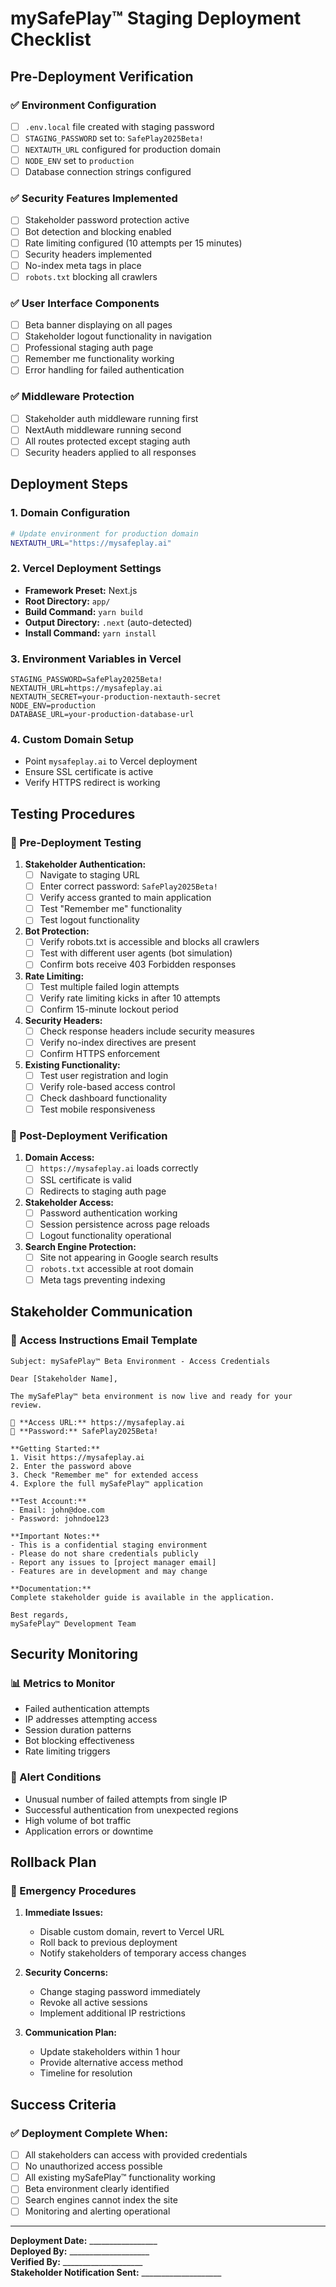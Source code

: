 
# mySafePlay™ Staging Deployment Checklist

## Pre-Deployment Verification

### ✅ Environment Configuration
- [ ] `.env.local` file created with staging password
- [ ] `STAGING_PASSWORD` set to: `SafePlay2025Beta!`
- [ ] `NEXTAUTH_URL` configured for production domain
- [ ] `NODE_ENV` set to `production`
- [ ] Database connection strings configured

### ✅ Security Features Implemented
- [ ] Stakeholder password protection active
- [ ] Bot detection and blocking enabled
- [ ] Rate limiting configured (10 attempts per 15 minutes)
- [ ] Security headers implemented
- [ ] No-index meta tags in place
- [ ] `robots.txt` blocking all crawlers

### ✅ User Interface Components
- [ ] Beta banner displaying on all pages
- [ ] Stakeholder logout functionality in navigation
- [ ] Professional staging auth page
- [ ] Remember me functionality working
- [ ] Error handling for failed authentication

### ✅ Middleware Protection
- [ ] Stakeholder auth middleware running first
- [ ] NextAuth middleware running second
- [ ] All routes protected except staging auth
- [ ] Security headers applied to all responses

## Deployment Steps

### 1. Domain Configuration
```bash
# Update environment for production domain
NEXTAUTH_URL="https://mysafeplay.ai"
```

### 2. Vercel Deployment Settings
- **Framework Preset:** Next.js
- **Root Directory:** `app/`
- **Build Command:** `yarn build`
- **Output Directory:** `.next` (auto-detected)
- **Install Command:** `yarn install`

### 3. Environment Variables in Vercel
```
STAGING_PASSWORD=SafePlay2025Beta!
NEXTAUTH_URL=https://mysafeplay.ai
NEXTAUTH_SECRET=your-production-nextauth-secret
NODE_ENV=production
DATABASE_URL=your-production-database-url
```

### 4. Custom Domain Setup
- Point `mysafeplay.ai` to Vercel deployment
- Ensure SSL certificate is active
- Verify HTTPS redirect is working

## Testing Procedures

### 🧪 Pre-Deployment Testing
1. **Stakeholder Authentication:**
   - [ ] Navigate to staging URL
   - [ ] Enter correct password: `SafePlay2025Beta!`
   - [ ] Verify access granted to main application
   - [ ] Test "Remember me" functionality
   - [ ] Test logout functionality

2. **Bot Protection:**
   - [ ] Verify robots.txt is accessible and blocks all crawlers
   - [ ] Test with different user agents (bot simulation)
   - [ ] Confirm bots receive 403 Forbidden responses

3. **Rate Limiting:**
   - [ ] Test multiple failed login attempts
   - [ ] Verify rate limiting kicks in after 10 attempts
   - [ ] Confirm 15-minute lockout period

4. **Security Headers:**
   - [ ] Check response headers include security measures
   - [ ] Verify no-index directives are present
   - [ ] Confirm HTTPS enforcement

5. **Existing Functionality:**
   - [ ] Test user registration and login
   - [ ] Verify role-based access control
   - [ ] Check dashboard functionality
   - [ ] Test mobile responsiveness

### 🚀 Post-Deployment Verification
1. **Domain Access:**
   - [ ] `https://mysafeplay.ai` loads correctly
   - [ ] SSL certificate is valid
   - [ ] Redirects to staging auth page

2. **Stakeholder Access:**
   - [ ] Password authentication working
   - [ ] Session persistence across page reloads
   - [ ] Logout functionality operational

3. **Search Engine Protection:**
   - [ ] Site not appearing in Google search results
   - [ ] `robots.txt` accessible at root domain
   - [ ] Meta tags preventing indexing

## Stakeholder Communication

### 📧 Access Instructions Email Template
```
Subject: mySafePlay™ Beta Environment - Access Credentials

Dear [Stakeholder Name],

The mySafePlay™ beta environment is now live and ready for your review.

🔗 **Access URL:** https://mysafeplay.ai
🔑 **Password:** SafePlay2025Beta!

**Getting Started:**
1. Visit https://mysafeplay.ai
2. Enter the password above
3. Check "Remember me" for extended access
4. Explore the full mySafePlay™ application

**Test Account:**
- Email: john@doe.com
- Password: johndoe123

**Important Notes:**
- This is a confidential staging environment
- Please do not share credentials publicly
- Report any issues to [project manager email]
- Features are in development and may change

**Documentation:**
Complete stakeholder guide is available in the application.

Best regards,
mySafePlay™ Development Team
```

## Security Monitoring

### 📊 Metrics to Monitor
- Failed authentication attempts
- IP addresses attempting access
- Session duration patterns
- Bot blocking effectiveness
- Rate limiting triggers

### 🚨 Alert Conditions
- Unusual number of failed attempts from single IP
- Successful authentication from unexpected regions
- High volume of bot traffic
- Application errors or downtime

## Rollback Plan

### 🔄 Emergency Procedures
1. **Immediate Issues:**
   - Disable custom domain, revert to Vercel URL
   - Roll back to previous deployment
   - Notify stakeholders of temporary access changes

2. **Security Concerns:**
   - Change staging password immediately
   - Revoke all active sessions
   - Implement additional IP restrictions

3. **Communication Plan:**
   - Update stakeholders within 1 hour
   - Provide alternative access method
   - Timeline for resolution

## Success Criteria

### ✅ Deployment Complete When:
- [ ] All stakeholders can access with provided credentials
- [ ] No unauthorized access possible
- [ ] All existing mySafePlay™ functionality working
- [ ] Beta environment clearly identified
- [ ] Search engines cannot index the site
- [ ] Monitoring and alerting operational

---

**Deployment Date:** _________________  
**Deployed By:** ____________________  
**Verified By:** ____________________  
**Stakeholder Notification Sent:** ____________________
